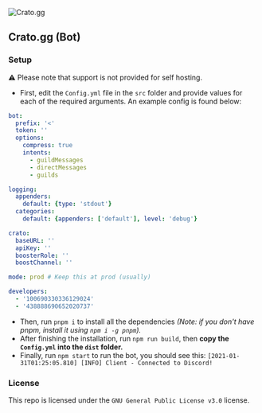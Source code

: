 ![Crato.gg](https://assets.crato.gg/logo.png)
## Crato.gg (Bot)

### Setup
⚠️ Please note that support is not provided for self hosting.
- First, edit the `Config.yml` file in the `src` folder and provide values for each of the required arguments. An example config is found below:
```yaml
bot:
  prefix: '<'
  token: ''
  options:
    compress: true
    intents:
      - guildMessages
      - directMessages
      - guilds

logging:
  appenders:
    default: {type: 'stdout'}
  categories:
    default: {appenders: ['default'], level: 'debug'}

crato:
  baseURL: ''
  apiKey: ''
  boosterRole: ''
  boostChannel: ''

mode: prod # Keep this at prod (usually)

developers:
  - '100690330336129024'
  - '438888690652020737'
```
- Then, run `pnpm i` to install all the dependencies *(Note: if you don't have pnpm, install it using `npm i -g pnpm`).*
- After finishing the installation, run `npm run build`, then **copy the `Config.yml` into the `dist` folder.**
- Finally, run `npm start` to run the bot, you should see this: `[2021-01-31T01:25:05.810] [INFO] Client - Connected to Discord!`

### License
This repo is licensed under the `GNU General Public License v3.0` license.
